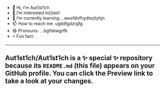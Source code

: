 - 👋 Hi, I’m Aut1st1ch 
- 👀 I’m interested in)))esf
- 🌱 I’m currently learning ...ewsfdvfhydtsrjtyhjn
- 📫 How to reach me .ugiktfgdzrgfg
- 😄 Pronouns: ...bgfdewgrfb
- ⚡ Fun fact: .
---
Aut1st1ch/Aut1st1ch is a ✨ special ✨ repository because its `README.md` (this file) appears on your GitHub profile.
You can click the Preview link to take a look at your changes.
---

